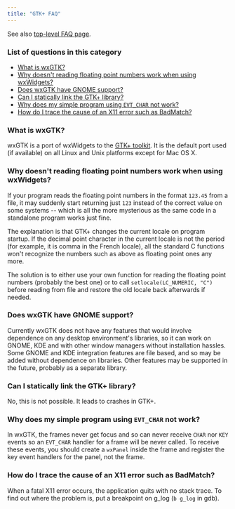 ```yaml
---
title: "GTK+ FAQ"
---
```


See also [top-level FAQ page](/docs/faq/).

### List of questions in this category

*   [What is wxGTK?](#wxgtk)
*   [Why doesn't reading floating point numbers work when using wxWidgets?](#locale)
*   [Does wxGTK have GNOME support?](#gnome)
*   [Can I statically link the GTK+ library?](#static)
*   [Why does my simple program using `EVT_CHAR` not work?](#charinframe)
*   [How do I trace the cause of an X11 error such as BadMatch?](#debugging)

<a name="wxgtk"></a>

### What is wxGTK?

wxGTK is a port of wxWidgets to the [GTK+ toolkit](http://www.gtk.org/). It is
the default port used (if available) on all Linux and Unix platforms except for
Mac OS X.

<a name="locale"></a>

### Why doesn't reading floating point numbers work when using wxWidgets?

If your program reads the floating point numbers in the format `123.45` from a
file, it may suddenly start returning just `123` instead of the correct value
on some systems -- which is all the more mysterious as the same code in a
standalone program works just fine.

The explanation is that GTK+ changes the current locale on program startup. If
the decimal point character in the current locale is not the period (for
example, it is comma in the French locale), all the standard C functions won't
recognize the numbers such as above as floating point ones any more.

The solution is to either use your own function for reading the floating point
numbers (probably the best one) or to call `setlocale(LC_NUMERIC, "C")` before
reading from file and restore the old locale back afterwards if needed.

<a name="gnome"></a>

### Does wxGTK have GNOME support?

Currently wxGTK does not have any features that would involve dependence on any
desktop environment's libraries, so it can work on GNOME, KDE and with other
window managers without installation hassles. Some GNOME and KDE integration
features are file based, and so may be added without dependence on libraries.
Other features may be supported in the future, probably as a separate library.

<a name="static"></a>

### Can I statically link the GTK+ library?

No, this is not possible. It leads to crashes in GTK+.

<a name="charinframe"></a>

### Why does my simple program using `EVT_CHAR` not work?

In wxGTK, the frames never get focus and so can never receive `CHAR` nor `KEY`
events so an `EVT_CHAR` handler for a frame will be never called. To receive
these events, you should create a `wxPanel` inside the frame and register the
key event handlers for the panel, not the frame.

<a name="debugging"></a>

### How do I trace the cause of an X11 error such as BadMatch?

When a fatal X11 error occurs, the application quits with no stack trace. To
find out where the problem is, put a breakpoint on g_log (`b g_log` in gdb).
